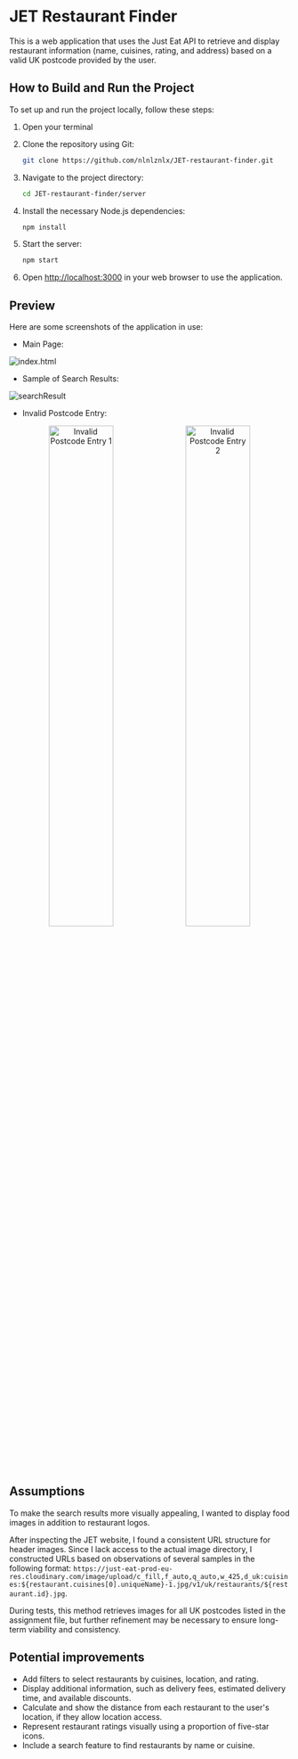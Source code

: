 # JET Restaurant Finder

This is a web application that uses the Just Eat API to retrieve and display restaurant information (name, cuisines, rating, and address) based on a valid UK postcode provided by the user.

## How to Build and Run the Project

To set up and run the project locally, follow these steps:

1. Open your terminal
2. Clone the repository using Git:

   ```bash
   git clone https://github.com/nlnlznlx/JET-restaurant-finder.git
    ```

3. Navigate to the project directory:

   ```bash
   cd JET-restaurant-finder/server
   ```

4. Install the necessary Node.js dependencies: 

   ```bash
   npm install
   ```

5. Start the server:

   ```bash
   npm start
   ```

5. Open [http://localhost:3000](http://localhost:3000) in your web browser to use the application.

## Preview
Here are some screenshots of the application in use:

- Main Page:

![index.html](https://github.com/nlnlznlx/JET-restaurant-finder/assets/127485018/479eb1c5-d5e3-4bc3-8abc-57442ce7061f)

- Sample of Search Results:

![searchResult](https://github.com/nlnlznlx/JET-restaurant-finder/assets/127485018/ce3311c9-0e4e-41a3-9405-743e1d8a5785)

- Invalid Postcode Entry:

<p align="center">
  <img alt="Invalid Postcode Entry 1" src="https://github.com/nlnlznlx/JET-restaurant-finder/assets/127485018/a6fc03c5-e5db-4f65-b94c-e89c41c55942" width="48%" />
  <img alt="Invalid Postcode Entry 2" src="https://github.com/nlnlznlx/JET-restaurant-finder/assets/127485018/72acda98-1212-447e-a39a-f5ff168e73c5" width="48%" />
</p>

## Assumptions
To make the search results more visually appealing, I wanted to display food images in addition to restaurant logos. 

After inspecting the JET website, I found a consistent URL structure for header images. Since I lack access to the actual image directory, I constructed URLs based on observations of several samples in the following format: `https://just-eat-prod-eu-res.cloudinary.com/image/upload/c_fill,f_auto,q_auto,w_425,d_uk:cuisines:${restaurant.cuisines[0].uniqueName}-1.jpg/v1/uk/restaurants/${restaurant.id}.jpg`. 

During tests, this method retrieves images for all UK postcodes listed in the assignment file, but further refinement may be necessary to ensure long-term viability and consistency.

## Potential improvements
- Add filters to select restaurants by cuisines, location, and rating.
- Display additional information, such as delivery fees, estimated delivery time, and available discounts.
- Calculate and show the distance from each restaurant to the user's location, if they allow location access.
- Represent restaurant ratings visually using a proportion of five-star icons.
- Include a search feature to find restaurants by name or cuisine.  
